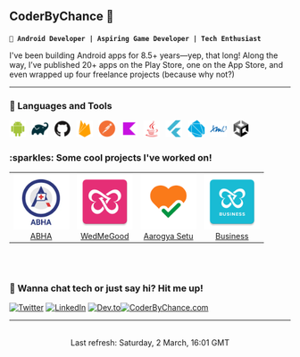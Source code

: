 ## CoderByChance 👋

**`🚀 Android Developer | Aspiring Game Developer | Tech Enthusiast`**

I've been building Android apps for 8.5+ years—yep, that long! Along the way, I’ve published 20+ apps on the Play Store, one on the App Store, and even wrapped up four freelance projects (because why not?)

---

### 🧰 Languages and Tools

<img align="left" alt="Android" width="30px" style="padding-right:10px;" src="https://github.com/devicons/devicon/blob/v2.16.0/icons/android/android-plain.svg"/>
<img align="left" alt="Gradle" width="30px" style="padding-right:10px;" src="https://github.com/devicons/devicon/blob/v2.16.0/icons/gradle/gradle-original.svg"/>
<img align="left" alt="Github" width="30px" style="padding-right:10px;" src="https://github.com/devicons/devicon/blob/v2.16.0/icons/github/github-original.svg"/>
<img align="left" alt="Firebase" width="30px" style="padding-right:10px;" src="https://github.com/devicons/devicon/blob/v2.16.0/icons/firebase/firebase-plain.svg"/>
<img align="left" alt="Postman" width="30px" style="padding-right:10px;" src="https://github.com/devicons/devicon/blob/v2.16.0/icons/postman/postman-plain.svg"/>
<img align="left" alt="Kotlin" width="30px" style="padding-right:10px;" src="https://github.com/devicons/devicon/blob/v2.16.0/icons/kotlin/kotlin-plain.svg"/>
<img align="left" alt="Java" width="30px" style="padding-right:10px;" src="https://github.com/devicons/devicon/blob/v2.16.0/icons/java/java-plain.svg"/>
<img align="left" alt="Flutter" width="30px" style="padding-right:10px;" src="https://github.com/devicons/devicon/blob/v2.16.0/icons/flutter/flutter-plain.svg"/>
<img align="left" alt="Dart" width="30px" style="padding-right:10px;" src="https://github.com/devicons/devicon/blob/v2.16.0/icons/dart/dart-plain.svg"/>
<img align="left" alt="XML" width="30px" style="padding-right:10px;" src="https://github.com/devicons/devicon/blob/v2.16.0/icons/xml/xml-plain.svg"/>
<img align="left" alt="Unity" width="30px" style="padding-right:10px;" src="https://github.com/devicons/devicon/blob/v2.16.0/icons/unity/unity-original.svg"/>
<br/>
<br/>
<h3>:sparkles: Some cool projects I've worked on!</h3>

<!--START_SECTION:top-followers-->
<table>
  <tr>
    <td align="center">
      <a href="https://play.google.com/store/apps/details?id=in.ndhm.phr&hl=en_IN">
        <img src="https://github.com/RealCoderByChance/realcoderbychance/blob/main/project_icons/abha.webp" width="100px;" alt="abha"/>
      </a>
      <br />
      <a href="https://play.google.com/store/apps/details?id=in.ndhm.phr&hl=en_IN">ABHA</a>
    </td>
    <td align="center">
      <a href="https://play.google.com/store/apps/details?id=com.wedmegood.planner&hl=en_IN">
        <img src="https://github.com/RealCoderByChance/realcoderbychance/blob/main/project_icons/wmg.webp" width="100px;" alt="WedMeGood"/>
      </a>
      <br />
      <a href="https://play.google.com/store/apps/details?id=com.wedmegood.planner&hl=en_IN">WedMeGood</a>
    </td>
    <td align="center">
      <a href="https://play.google.com/store/apps/details?id=nic.goi.aarogyasetu&hl=en_IN">
        <img src="https://github.com/RealCoderByChance/realcoderbychance/blob/main/project_icons/arogyasetu.webp" width="100px;" alt="aarogyasetu"/>
      </a>
      <br />
      <a href="https://play.google.com/store/apps/details?id=nic.goi.aarogyasetu&hl=en_IN">Aarogya Setu</a>
    </td>
    <td align="center">
      <a href="https://play.google.com/store/apps/details?id=com.wedmegood.vendor&hl=en_IN">
        <img src="https://github.com/RealCoderByChance/realcoderbychance/blob/main/project_icons/wmgb.webp" width="100px;" alt="wmgb"/>
      </a>
      <br />
      <a href="https://play.google.com/store/apps/details?id=com.wedmegood.vendor&hl=en_IN">Business</a>
    </td>
  </tr>
  <tr>
  </tr>
  </table>

  
<br/>
<br/>


<h3>💬 Wanna chat tech or just say hi? Hit me up!</h3>
<p> <a href="https://x.com/rahulsinghandro" target="_blank"><img alt="Twitter" src="https://img.shields.io/badge/twitter-%231DA1F2.svg?&style=for-the-badge&logo=twitter&logoColor=white" /></a> <a href="https://www.linkedin.com/in/rahul-singh-28261a118/" target="_blank"><img alt="LinkedIn" src="https://img.shields.io/badge/linkedin-%230077B5.svg?&style=for-the-badge&logo=linkedin&logoColor=white" /></a> <a href="https://dev.to/coderbychance" target="_blank"><img alt="Dev.to" src="https://img.shields.io/badge/Dev.to-%2312100E.svg?&style=for-the-badge&logoColor=white" /></a><a href="http://coderbychance.com" target="_blank"><img alt="CoderByChance.com" src="https://img.shields.io/badge/CoderByChance.com-%A4C6390E.svg?&style=for-the-badge&logoColor=white" /></a>
</p>


------------
<p align="center"></br>Last refresh: Saturday, 2 March, 16:01 GMT<br /></p>


